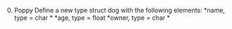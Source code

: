 0. Poppy
Define a new type struct dog with the following elements:
*name, type = char *
*age, type = float
*owner, type = char *
